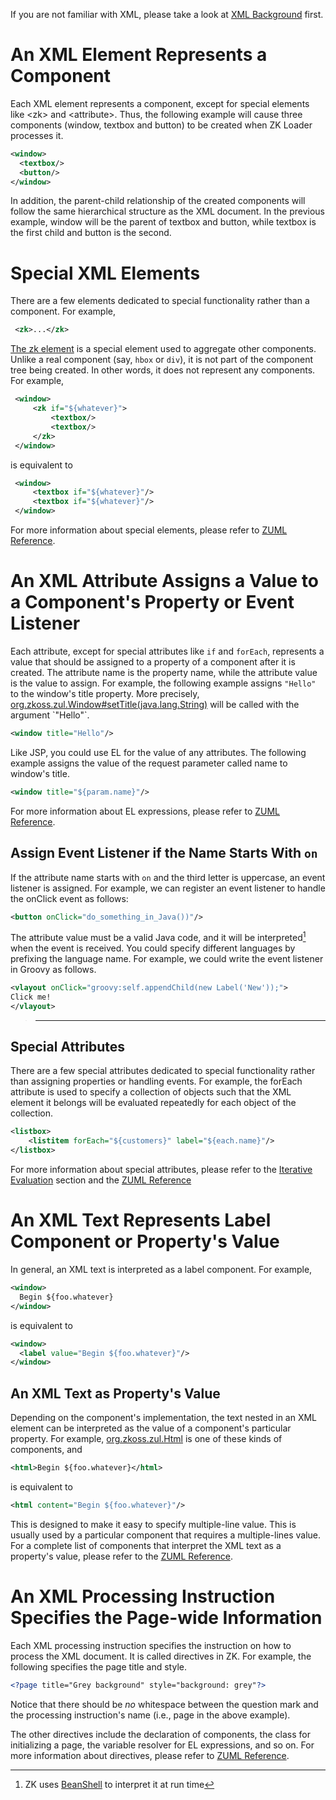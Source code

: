 

If you are not familiar with XML, please take a look at [XML Background]({{site.baseurl}}/zk_dev_ref/ui_composing/xml_background)
first.

# An XML Element Represents a Component

Each XML element represents a component, except for special elements
like \<zk\> and \<attribute\>. Thus, the following example will cause
three components (window, textbox and button) to be created when ZK
Loader processes it.

```xml
<window>
  <textbox/>
  <button/>
</window>
```

In addition, the parent-child relationship of the created components
will follow the same hierarchical structure as the XML document. In the
previous example, window will be the parent of textbox and button, while
textbox is the first child and button is the second.

# Special XML Elements

There are a few elements dedicated to special functionality rather than
a component. For example,

```xml
 <zk>...</zk>
```

[The zk element](/zuml_ref/zk) is a
special element used to aggregate other components. Unlike a real
component (say, `hbox` or `div`), it is not part of the component tree
being created. In other words, it does not represent any components. For
example,

```xml
 <window>
     <zk if="${whatever}">
         <textbox/>
         <textbox/>
     </zk>
 </window>
```

is equivalent to

```xml
 <window>
     <textbox if="${whatever}"/>
     <textbox if="${whatever}"/>
 </window>
```

For more information about special elements, please refer to [ZUML Reference](/zuml_ref/elements).

# An XML Attribute Assigns a Value to a Component's Property or Event Listener

Each attribute, except for special attributes like `if` and `forEach`,
represents a value that should be assigned to a property of a component
after it is created. The attribute name is the property name, while the
attribute value is the value to assign. For example, the following
example assigns `"Hello"` to the window's title property. More
precisely,
[org.zkoss.zul.Window#setTitle(java.lang.String)](https://www.zkoss.org/javadoc/latest/zk/org/zkoss/zul/Window.html#setTitle(java.lang.String))
will be called with the argument `"Hello"`.

```xml
<window title="Hello"/>
```

Like JSP, you could use EL for the value of any attributes. The
following example assigns the value of the request parameter called name
to window's title.

```xml
<window title="${param.name}"/>
```

For more information about EL expressions, please refer to [ZUML Reference](/zuml_ref/el_expressions).

## Assign Event Listener if the Name Starts With `on`

If the attribute name starts with `on` and the third letter is
uppercase, an event listener is assigned. For example, we can register
an event listener to handle the onClick event as follows:

```xml
<button onClick="do_something_in_Java())"/>
```

The attribute value must be a valid Java code, and it will be
interpreted[^1] when the event is received. You could specify different
languages by prefixing the language name. For example, we could write
the event listener in Groovy as follows.

```xml
<vlayout onClick="groovy:self.appendChild(new Label('New'));">
Click me!
</vlayout>
```

> ------------------------------------------------------------------------
>
> <references/>

## Special Attributes

There are a few special attributes dedicated to special functionality
rather than assigning properties or handling events. For example, the
forEach attribute is used to specify a collection of objects such that
the XML element it belongs will be evaluated repeatedly for each object
of the collection.

```xml
<listbox>
    <listitem forEach="${customers}" label="${each.name}"/>
</listbox>
```

For more information about special attributes, please refer to the
[Iterative Evaluation]({{site.baseurl}}/zk_dev_ref/ui_composing/iterative_evaluation)
section and the [ZUML Reference](/zuml_ref/attributes)

# An XML Text Represents Label Component or Property's Value

In general, an XML text is interpreted as a label component. For
example,

```xml
<window>
  Begin ${foo.whatever}
</window>
```

is equivalent to

```xml
<window>
  <label value="Begin ${foo.whatever}"/>
</window>
```

## An XML Text as Property's Value

Depending on the component's implementation, the text nested in an XML
element can be interpreted as the value of a component's particular
property. For example, [org.zkoss.zul.Html](https://www.zkoss.org/javadoc/latest/zk/org/zkoss/zul/Html.html) is one of
these kinds of components, and

```xml
<html>Begin ${foo.whatever}</html>
```

is equivalent to

```xml
<html content="Begin ${foo.whatever}"/>
```

This is designed to make it easy to specify multiple-line value. This is
usually used by a particular component that requires a multiple-lines
value. For a complete list of components that interpret the XML text as
a property's value, please refer to the [ZUML Reference](/zuml_ref/texts).

# An XML Processing Instruction Specifies the Page-wide Information

Each XML processing instruction specifies the instruction on how to
process the XML document. It is called directives in ZK. For example,
the following specifies the page title and style.

```xml
<?page title="Grey background" style="background: grey"?>
```

Notice that there should be *no* whitespace between the question mark
and the processing instruction's name (i.e., page in the above example).

The other directives include the declaration of components, the class
for initializing a page, the variable resolver for EL expressions, and
so on. For more information about directives, please refer to [ZUML Reference](/zuml_ref/processing_instructions).

[^1]: ZK uses [BeanShell](http://www.beanshell.org) to interpret it at
    run time
